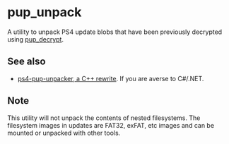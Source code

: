 # pup_unpack
A utility to unpack PS4 update blobs that have been previously decrypted using [pup_decrypt](https://github.com/idc/ps4-pup_decrypt/).

## See also
* [ps4-pup-unpacker, a C++ rewrite](https://github.com/Thunder07/ps4-pup-unpacker). If you are averse to C#/.NET.

## Note
This utility will not unpack the contents of nested filesystems. The filesystem images in updates are FAT32, exFAT, etc images and can be mounted or unpacked with other tools.